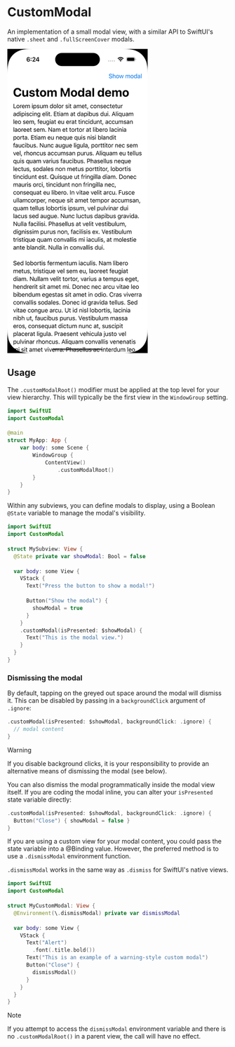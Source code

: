 # CustomModal

An implementation of a small modal view, with a similar API to SwiftUI's native `.sheet` and `.fullScreenCover` modals.

![Example of a custom modal in action](./custom-modal-example.gif)

## Usage

The `.customModalRoot()` modifier must be applied at the top level for your view hierarchy. This will typically be the
first view in the `WindowGroup` setting.

```swift
import SwiftUI
import CustomModal

@main
struct MyApp: App {
    var body: some Scene {
        WindowGroup {
            ContentView()
                .customModalRoot()
        }
    }
}
```

Within any subviews, you can define modals to display, using a Boolean `@State` variable to manage the modal's visibility.

```swift
import SwiftUI
import CustomModal

struct MySubview: View {
  @State private var showModal: Bool = false
  
  var body: some View {
    VStack {
      Text("Press the button to show a modal!")
      
      Button("Show the modal") {
        showModal = true
      }
    }
    .customModal(isPresented: $showModal) {
      Text("This is the modal view.")
    }
  }
}
```

### Dismissing the modal

By default, tapping on the greyed out space around the modal will dismiss it. This can be disabled by passing in a
`backgroundClick` argument of `.ignore`:

```swift
.customModal(isPresented: $showModal, backgroundClick: .ignore) {
  // modal content
}
```

> [!WARNING]
> If you disable background clicks,  it is your responsibility to provide an alternative means of dismissing the modal (see below).

You can also dismiss the modal programmatically inside the modal view itself. If you are coding the modal inline, you can
alter your `isPresented` state variable directly:

```swift
.customModal(isPresented: $showModal, backgroundClick: .ignore) {
  Button("Close") { showModal = false }
}
```

If you are using a custom view for your modal content, you could pass the state variable into a @Binding value. However, the 
preferred method is to use a `.dismissModal` environment function.

`.dismissModal` works in the same way as `.dismiss` for SwiftUI's native views.

```swift
import SwiftUI
import CustomModal

struct MyCustomModal: View {
  @Environment(\.dismissModal) private var dismissModal
  
  var body: some View {
    VStack {
      Text("Alert")
        .font(.title.bold())
      Text("This is an example of a warning-style custom modal")
      Button("Close") {
        dismissModal()
      }
    }
  }
}
```

> [!NOTE]
> If you attempt to access the `dismissModal` environment variable and there is no `.customModalRoot()` in a
> parent view, the call will have no effect.
